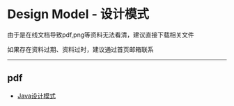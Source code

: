 # Design Model - 设计模式

由于是在线文档导致pdf,png等资料无法看清，建议直接下载相关文件

如果存在资料过期、资料过时，建议通过首页邮箱联系

***

## pdf

- [Java设计模式](https://www.yuque.com/office/yuque/0/2022/pdf/358780/1666662646788-d329923d-679d-4a3c-b86e-ce8e85ee5d94.pdf?from=https%3A%2F%2Fwww.yuque.com%2Fleesamoyed%2Faioqs5%2Fwmw8yn%2Fedit)
